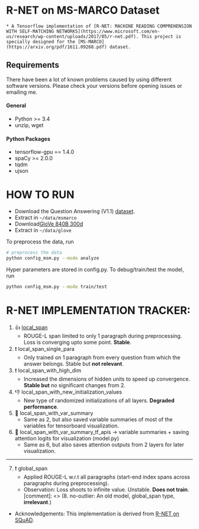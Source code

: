 # R-NET on MS-MARCO Dataset
	* A Tensorflow implementation of [R-NET: MACHINE READING COMPREHENSION WITH SELF-MATCHING NETWORKS](https://www.microsoft.com/en-us/research/wp-content/uploads/2017/05/r-net.pdf). This project is specially designed for the [MS-MARCO](https://arxiv.org/pdf/1611.09268.pdf) dataset.

## Requirements

There have been a lot of known problems caused by using different software versions. Please check your versions before opening issues or emailing me.

#### General
  * Python >= 3.4
  * unzip, wget
#### Python Packages
  * tensorflow-gpu == 1.4.0
  * spaCy >= 2.0.0
  * tqdm
  * ujson

# HOW TO RUN

* Download the Question Answering (V1.1) [dataset](http://www.msmarco.org/dataset.aspx).
* Extract in `~/data/msmarco`
* Download[GloVe 840B 300d](http://nlp.stanford.edu/data/glove.840B.300d.zip)
* Extract in `~/data/glove`

To preprocess the data, run

```bash
# preprocess the data
python config_msm.py --mode analyze
```

Hyper parameters are stored in config.py. To debug/train/test the model, run

```bash
python config_msm.py --mode train/test
```

# R-NET IMPLEMENTATION TRACKER:

1. :+1: [local_span](https://github.com/burglarhobbit/machine-reading-comprehension/tree/master/R-NET/local_span)
	* ROUGE-L span limited to only 1 paragraph during preprocessing. Loss is converging upto some point. **Stable**.
2. :heavy_exclamation_mark: local_span_single_para
	* Only trained on 1 paragraph from every question from which the answer belongs. Stable but **not relevant**.
3. :heavy_exclamation_mark: local_span_with_high_dim
	* Increased the dimensions of hidden units to speed up convergence. **Stable but** no significant changes from 2.
4. :-1: local_span_with_new_initialization_values 
	* New type of randomized initializations of all layers. **Degraded performance**.
5. :large_blue_circle: local_span_with_var_summary
	* Same as 2, but also saved variable summaries of most of the variables for tensorboard visualization.
6. :large_blue_circle: local_span_with_var_summary_tf_apis -> variable summaries + saving attention logits for visualization (model.py)
	* Same as 6, but also saves attention outputs from 2 layers for later visualization.
---
7. :heavy_exclamation_mark: global_span
	* Applied ROUGE-L w.r.t all paragraphs (start-end index spans across paragraphs during preprocessing). 
	* Observation: Loss shoots to infinite value. Unstable. **Does not train**.
[comment]: <> (8. no-outlier: An old model, global_span type, **irrelevant**.)

* Acknowledgements: This implementation is derived from [R-NET on SQuAD](https://github.com/HKUST-KnowComp/R-Net).